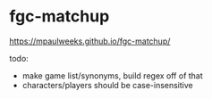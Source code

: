 # fgc-matchup

https://mpaulweeks.github.io/fgc-matchup/

todo:
- make game list/synonyms, build regex off of that
- characters/players should be case-insensitive
